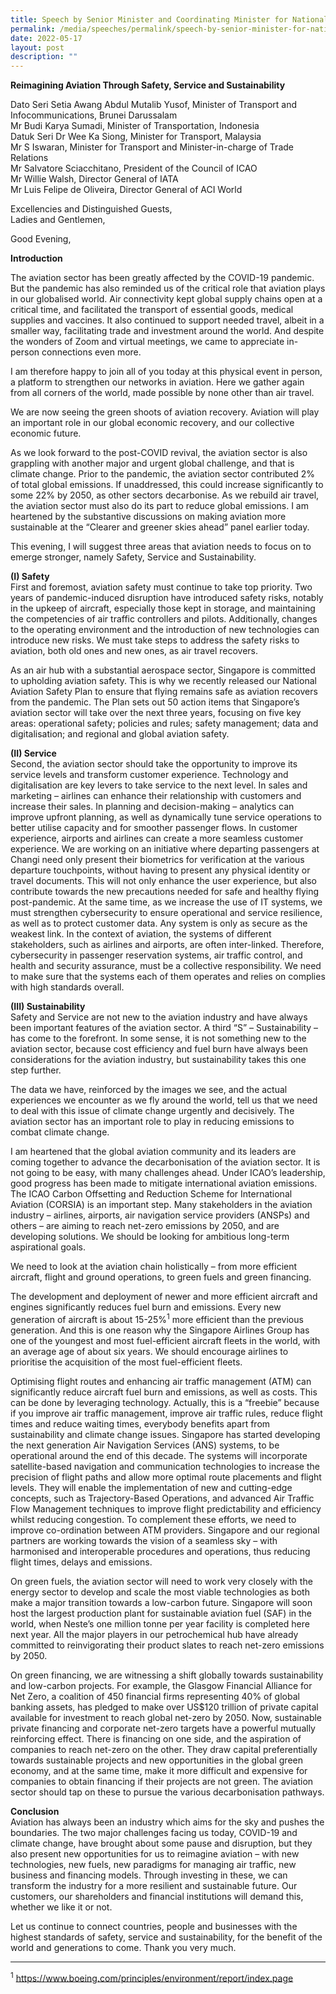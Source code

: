 ```yaml
---
title: Speech by Senior Minister and Coordinating Minister for National Security Teo Chee Hean at the Changi Aviation Summit Fireside Chat
permalink: /media/speeches/permalink/speech-by-senior-minister-for-national-security-teo-chee-hean-at-the-changi-aviation-summit-fireside-chat
date: 2022-05-17
layout: post
description: ""
---
```

**Reimagining Aviation Through Safety, Service and Sustainability**

Dato Seri Setia Awang Abdul Mutalib Yusof, Minister of Transport and Infocommunications, Brunei Darussalam <br>
Mr Budi Karya Sumadi, Minister of Transportation, Indonesia <br>
Datuk Seri Dr Wee Ka Siong, Minister for Transport, Malaysia<br>
Mr S Iswaran, Minister for Transport and Minister-in-charge of Trade Relations<br>
Mr Salvatore Sciacchitano, President of the Council of ICAO<br>
Mr Willie Walsh, Director General of IATA<br>
Mr Luis Felipe de Oliveira, Director General of ACI World<br>

Excellencies and Distinguished Guests,<br>
Ladies and Gentlemen,<br>

Good Evening,

**Introduction**

The aviation sector has been greatly affected by the COVID-19 pandemic. But the pandemic has also reminded us of the critical role that aviation plays in our globalised world. Air connectivity kept global supply chains open at a critical time, and facilitated the transport of essential goods, medical supplies and vaccines. It also continued to support needed travel, albeit in a smaller way, facilitating trade and investment around the world. And despite the wonders of Zoom and virtual meetings, we came to appreciate in-person connections even more.

I am therefore happy to join all of you today at this physical event in person, a platform to strengthen our networks in aviation. Here we gather again from all corners of the world, made possible by none other than air travel.

We are now seeing the green shoots of aviation recovery. Aviation will play an important role in our global economic recovery, and our collective economic future.

As we look forward to the post-COVID revival, the aviation sector is also grappling with another major and urgent global challenge, and that is climate change. Prior to the pandemic, the aviation sector contributed 2% of total global emissions. If unaddressed, this could increase significantly to some 22% by 2050, as other sectors decarbonise. As we rebuild air travel, the aviation sector must also do its part to reduce global emissions. I am heartened by the substantive discussions on making aviation more sustainable at the “Clearer and greener skies ahead” panel earlier today.

This evening, I will suggest three areas that aviation needs to focus on to emerge stronger, namely Safety, Service and Sustainability.

**(I) Safety**
<br>First and foremost, aviation safety must continue to take top priority. Two years of pandemic-induced disruption have introduced safety risks, notably in the upkeep of aircraft, especially those kept in storage, and maintaining the competencies of air traffic controllers and pilots. Additionally, changes to the operating environment and the introduction of new technologies can introduce new risks. We must take steps to address the safety risks to aviation, both old ones and new ones, as air travel recovers.

As an air hub with a substantial aerospace sector, Singapore is committed to upholding aviation safety. This is why we recently released our National Aviation Safety Plan to ensure that flying remains safe as aviation recovers from the pandemic. The Plan sets out 50 action items that Singapore’s aviation sector will take over the next three years, focusing on five key areas: operational safety; policies and rules; safety management; data and digitalisation; and regional and global aviation safety.

**(II) Service**
<br>Second, the aviation sector should take the opportunity to improve its service levels and transform customer experience. Technology and digitalisation are key levers to take service to the next level.
In sales and marketing – airlines can enhance their relationship with customers and increase their sales. In planning and decision-making – analytics can improve upfront planning, as well as dynamically tune service operations to better utilise capacity and for smoother passenger flows. In customer experience, airports and airlines can create a more seamless customer experience. We are working on an initiative where departing passengers at Changi need only present their biometrics for verification at the various departure touchpoints, without having to present any physical identity or travel documents. This will not only enhance the user experience, but also contribute towards the new precautions needed for safe and healthy flying post-pandemic. At the same time, as we increase the use of IT systems, we must strengthen cybersecurity to ensure operational and service resilience, as well as to protect customer data. Any system is only as secure as the weakest link. In the context of aviation, the systems of different stakeholders, such as airlines and airports, are often inter-linked. Therefore, cybersecurity in passenger reservation systems, air traffic control, and health and security assurance, must be a collective responsibility. We need to make sure that the systems each of them operates and relies on complies with high standards overall.

**(III) Sustainability**
<br>Safety and Service are not new to the aviation industry and have always been important features of the aviation sector. A third “S” – Sustainability – has come to the forefront. In some sense, it is not something new to the aviation sector, because cost efficiency and fuel burn have always been considerations for the aviation industry, but sustainability takes this one step further.

The data we have, reinforced by the images we see, and the actual experiences we encounter as we fly around the world, tell us that we need to deal with this issue of climate change urgently and decisively. The aviation sector has an important role to play in reducing emissions to combat climate change.

I am heartened that the global aviation community and its leaders are coming together to advance the decarbonisation of the aviation sector. It is not going to be easy, with many challenges ahead. Under ICAO’s leadership, good progress has been made to mitigate international aviation emissions. The ICAO Carbon Offsetting and Reduction Scheme for International Aviation (CORSIA) is an important step. Many stakeholders in the aviation industry – airlines, airports, air navigation service providers (ANSPs) and others – are aiming to reach net-zero emissions by 2050, and are developing solutions. We should be looking for ambitious long-term aspirational goals.

We need to look at the aviation chain holistically – from more efficient aircraft, flight and ground operations, to green fuels and green financing.

The development and deployment of newer and more efficient aircraft and engines significantly reduces fuel burn and emissions. Every new generation of aircraft is about 15-25%<sup>1</sup> more efficient than the previous generation. And this is one reason why the Singapore Airlines Group has one of the youngest and most fuel-efficient aircraft fleets in the world, with an average age of about six years. We should encourage airlines to prioritise the acquisition of the most fuel-efficient fleets. 

Optimising flight routes and enhancing air traffic management (ATM) can significantly reduce aircraft fuel burn and emissions, as well as costs. This can be done by leveraging technology. Actually, this is a “freebie” because if you improve air traffic management, improve air traffic rules, reduce flight times and reduce waiting times, everybody benefits apart from sustainability and climate change issues. Singapore has started developing the next generation Air Navigation Services (ANS) systems, to be operational around the end of this decade. The systems will incorporate satellite-based navigation and communication technologies to increase the precision of flight paths and allow more optimal route placements and flight levels. They will enable the implementation of new and cutting-edge concepts, such as Trajectory-Based Operations, and advanced Air Traffic Flow Management techniques to improve flight predictability and efficiency whilst reducing congestion. To complement these efforts, we need to improve co-ordination between ATM providers. Singapore and our regional partners are working towards the vision of a seamless sky – with harmonised and interoperable procedures and operations, thus reducing flight times, delays and emissions.

On green fuels, the aviation sector will need to work very closely with the energy sector to develop and scale the most viable technologies as both make a major transition towards a low-carbon future. Singapore will soon host the largest production plant for sustainable aviation fuel (SAF) in the world, when Neste’s one million tonne per year facility is completed here next year. All the major players in our petrochemical hub have already committed to reinvigorating their product slates to reach net-zero emissions by 2050.

On green financing, we are witnessing a shift globally towards sustainability and low-carbon projects. For example, the Glasgow Financial Alliance for Net Zero, a coalition of 450 financial firms representing 40% of global banking assets, has pledged to make over US$120 trillion of private capital available for investment to reach global net-zero by 2050. Now, sustainable private financing and corporate net-zero targets have a powerful mutually reinforcing effect. There is financing on one side, and the aspiration of companies to reach net-zero on the other. They draw capital preferentially towards sustainable projects and new opportunities in the global green economy, and at the same time, make it more difficult and expensive for companies to obtain financing if their projects are not green. The aviation sector should tap on these to pursue the various decarbonisation pathways.

**Conclusion**
<br>Aviation has always been an industry which aims for the sky and pushes the boundaries. The two major challenges facing us today, COVID-19 and climate change, have brought about some pause and disruption, but they also present new opportunities for us to reimagine aviation – with new technologies, new fuels, new paradigms for managing air traffic, new business and financing models. Through investing in these, we can transform the industry for a more resilient and sustainable future. Our customers, our shareholders and financial institutions will demand this, whether we like it or not.

Let us continue to connect countries, people and businesses with the highest standards of safety, service and sustainability, for the benefit of the world and generations to come. Thank you very much.

--------------------- 
<sup>1</sup> https://www.boeing.com/principles/environment/report/index.page
